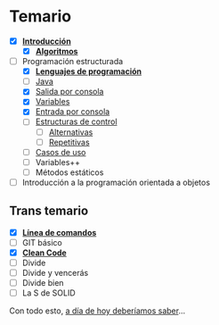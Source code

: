 # Temario 

- [x] [**Introducción**](00-introduccion.md)
  - [x] [**Algoritmos**](001-Algoritmos.md)
- [ ] Programación estructurada
  - [x] [**Lenguajes de programación**](lenguajesDeProgramacion.md)
  - [ ] [Java](java.md)
  - [x] [Salida por consola](salidaJava.md)
  - [x] [Variables](variables.md)
  - [x] [Entrada por consola](entradaJava.md)
  - [ ] [Estructuras de control](estructurasDeControl.md)
    - [ ] [Alternativas](estructurasDeControlAlternativas.md)
    - [ ] [Repetitivas](estructurasDeControlRepetitivas.md)
  - [ ] [Casos de uso](casosDeUso/README.md)
  - [ ] Variables++
  - [ ] Métodos estáticos
- [ ] Introducción a la programación orientada a objetos

## Trans temario

- [x] [**Línea de comandos**](/documentos/consola.md)
- [ ] GIT básico
- [x] [**Clean Code**](/documentos/cleanCode.md)
- [ ] Divide
- [ ] Divide y vencerás
- [ ] Divide bien
- [ ] La S de SOLID

Con todo esto, [a día de hoy deberíamos saber](aDiaDeHoy.md)...
